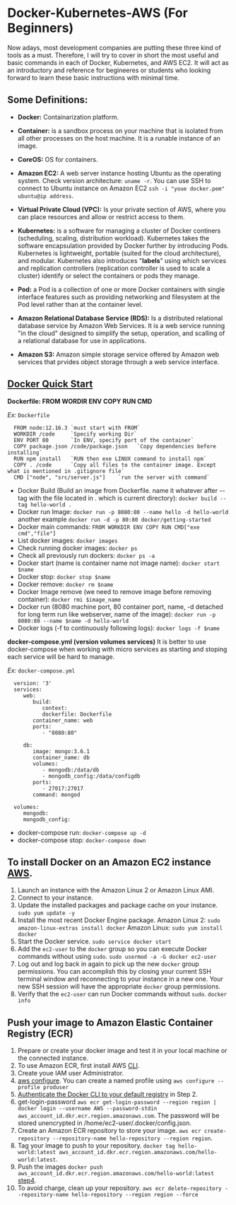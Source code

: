 # Docker-Kubernetes-AWS (For Beginners)
Now adays, most development companies are putting these three kind of tools as a must. Therefore, I will try to cover in short the most useful and basic commands in each of Docker, Kubernetes, and AWS EC2. It will act as an introductory and reference for begineeres or students who looking forward to learn these basic instructions with minimal time.



## Some Definitions:


* **Docker:**			Containarization platform.
* **Container:**     is a sandbox process on your machine that is isolated from all other processes on the host machine. It is a runable instance of an image.
* **CoreOS:**			OS for containers.
* **Amazon EC2:**     A web server instance hosting Ubuntu as the operating system. Check version architecture: `uname -r`. You can use SSH to connect to Ubuntu instance on Amazon EC2 `ssh -i "youe docker.pem" ubuntu@ip address`.
* **Virtual Private Cloud (VPC):** Is your private section of AWS, where you can place resources and allow or restrict access to them.

* **Kubernetes:** is a software for managing a cluster of Docker continers (scheduling, scaling, distribution workload). Kubernetes takes the software encapsulation provided by Docker further by introducing Pods. Kubernetes is lightweight, portable (suited for the cloud architecture), and modular. Kubernetes also introduces "**labels**" using which services and replication controllers (replication controller is used to scale a cluster) identify or select the containers or pods they manage.

* **Pod:** a Pod is a collection of one or more Docker containers with single interface features such as providing networking and filesystem at the Pod level rather than at the container level.
* **Amazon Relational Database Service (RDS):** Is a distributed relational database service by Amazon Web Services. It is a web service running "in the cloud" designed to simplify the setup, operation, and scalling of a relational database for use in applications.
* **Amazon S3:** Amazon simple storage service offered by Amazon web services that prvides object storage through a web service interface. 


## [Docker Quick Start](https://github.com/cyberphantom/Docker-Kubernetes-AWS/blob/main/docker.md)

**Dockerfile: FROM WORDIR ENV COPY RUN CMD**

*Ex:*
`Dockerfile`

      FROM node:12.16.3 `must start with FROM`
      WORKDIR /code     `Specify working Dir`
      ENV PORT 80       `In ENV, specify port of the container`
      COPY package.json /code/package.json   `Copy dependencies before installing`
      RUN npm install   `RUN then exe LINUX command to install npm`
      COPY . /code      `Copy all files to the container image. Except what is mentioned in .gitignore file`
      CMD ["node", "src/server.js"]    `run the server with command`

* Docker Build (Build an image from Dockerfile. name it whatever after --tag with the file located in . which is current directory): `docker build --tag hello-world .`
* Docker run Image: `docker run -p 8080:80 --name hello -d hello-world` another example
`docker run -d -p 80:80 docker/getting-started`
* Docker main commands: `FROM WORKDIR ENV COPY RUN CMD["exe cmd","file"]`
* List docker images: `docker images`
* Check running docker images: `docker ps`
* Check all previously run dockers: `docker ps -a`
* Docker start (name is container name not image name): `docker start $name`
* Docker stop: `docker stop $name`
* Docker remove: `docker rm $name`
* Docker Image remove (we need to remove image before removing container): `docker rmi $image_name`
* Docker run (8080 machine port, 80 container port, name, -d detached for long term run like webserver, name of the image): `docker run -p 8080:80 --name $name -d hello-world`
* Docker logs (-f to continuously following logs): `docker logs -f $name`

**docker-compose.yml (version volumes services)**
It is better to use docker-compose when working with micro services as starting and stoping each service will be hard to manage.

*Ex:*
`docker-compose.yml`

      version: '3'
      services:
         web:
            build:
               context:
               dockerfile: Dockerfile
            container_name: web
            ports:
               - "8080:80"

         db:
            image: mongo:3.6.1
            container_name: db
            volumes:
               - mongodb:/data/db
               - mongodb_config:/data/configdb
            ports:
               - 27017:27017
            command: mongod

      volumes:
         mongodb:
         mongodb_config:




* docker-compose run: `docker-compose up -d`
* docker-compose stop: `docker-compose down`

## To install Docker on an Amazon EC2 instance [AWS](https://docs.aws.amazon.com/AmazonECS/latest/developerguide/docker-basics.html).

1. Launch an instance with the Amazon Linux 2 or Amazon Linux AMI.
2. Connect to your instance.
3. Update the installed packages and package cache on your instance. `sudo yum update -y`
4. Install the most recent Docker Engine package.
   Amazon Linux 2: `sudo amazon-linux-extras install docker`
   Amazon Linux: `sudo yum install docker`
5. Start the Docker service. `sudo service docker start`
6. Add the `ec2-user` to the `docker` group so you can execute Docker commands without using `sudo`. `sudo usermod -a -G docker ec2-user`
7. Log out and log back in again to pick up the new `docker` group permissions. You can accomplish this by closing your current SSH terminal window and reconnecting to your instance in a new one. Your new SSH session will have the appropriate `docker` group permissions. 
8. Verify that the `ec2-user` can run Docker commands without `sudo`. `docker info`

## Push your image to Amazon Elastic Container Registry (ECR)

1. Prepare or create your docker image and test it in your local machine or the connected instance.
2. To use Amazon ECR, first install AWS [CLI](https://docs.aws.amazon.com/AmazonECR/latest/userguide/get-set-up-for-amazon-ecr.html).
3. Create youe IAM user Administrator.
4. [aws configure](https://docs.aws.amazon.com/cli/latest/userguide/cli-configure-quickstart.html). You can create a named profile using `aws configure --profile produser`
5. [Authenticate the Docker CLI to your default registry](https://docs.aws.amazon.com/AmazonECR/latest/userguide/getting-started-cli.html) in Step 2.
6. get-login-password `aws ecr get-login-password --region region | docker login --username AWS --password-stdin aws_account_id.dkr.ecr.region.amazonaws.com`. The password will be stored unencrypted in /home/ec2-user/.docker/config.json.
7. Create an Amazon ECR repository to store your image. `aws ecr create-repository --repository-name hello-repository --region region`.
8. Tag your image to push to your repository. `docker tag hello-world:latest aws_account_id.dkr.ecr.region.amazonaws.com/hello-world:latest`.
9. Push the images `docker push aws_account_id.dkr.ecr.region.amazonaws.com/hello-world:latest` [step4](https://docs.aws.amazon.com/AmazonECR/latest/userguide/getting-started-cli.html).
10. To avoid charge, clean up your repository. `aws ecr delete-repository --repository-name hello-repository --region region --force`

